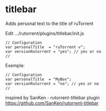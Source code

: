 # titlebar
Adds personal text to the title of ruTorrent

Edit  .../rutorrent/plugins/titlebar/init.js
```
// Configuration
var personalTitle  = "ruTorrent v";
var versionRutorrent = "yes"; // yes or no
//
```
Exemple:
```
// Configuration
var personalTitle  = "MyBox";
var versionRutorrent = "no"; // yes or no
//
```

inspired by SanKen - rutorrent-titlebar plugin
https://github.com/SanKen/rutorrent-titlebar
